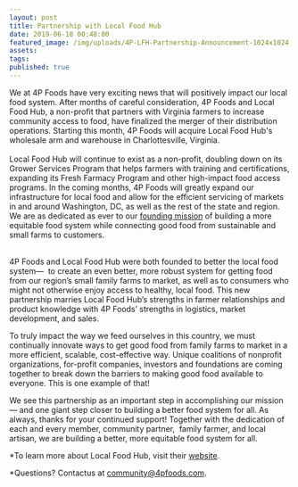 ```yaml
---
layout: post
title: Partnership with Local Food Hub
date: 2019-06-18 00:48:00
featured_image: /img/uploads/4P-LFH-Partnership-Announcement-1024x1024.png
assets:
tags:
published: true
---
```


<div class="editable">We at 4P Foods have very exciting news that will positively impact our local food system. After months of careful consideration, 4P Foods and Local Food Hub, a non-profit that partners with Virginia farmers to increase community access to food, have finalized the merger of their distribution operations. Starting this month, 4P Foods will acquire Local Food Hub's wholesale arm and warehouse in Charlottesville, Virginia.</div>

<div class="editable">&nbsp;</div>

<div class="editable">Local Food Hub will continue to exist as a non-profit, doubling down on its Grower Services Program that helps farmers with training and certifications, expanding its Fresh Farmacy Program and other high-impact food access programs. In the coming months, 4P Foods will greatly expand our infrastructure for<em> </em>local food and allow for the efficient servicing of markets in and around Washington, DC, as well as the rest of the state and region. We are as dedicated as ever to our <a href="/about/">founding mission</a>&nbsp;of building a more equitable food system while connecting good food from sustainable and small farms to customers.</div>

<div class="editable">&nbsp;</div>

<div class="editable"><p>4P Foods and Local Food Hub were both founded to better the local food system&mdash; &nbsp;to create an even better, more robust system for getting food from our region&rsquo;s small family farms to market, as well as to consumers who might not otherwise enjoy access to healthy, local food. This new partnership marries Local Food Hub&rsquo;s strengths in farmer relationships and product knowledge with 4P Foods&rsquo; strengths in logistics, market development, and sales.</p><p>To truly impact the way we feed ourselves in this country, we must continually innovate ways to get good food from family farms to market in a more efficient, scalable, cost-effective way. Unique coalitions of nonprofit organizations, for-profit companies, investors and foundations are coming together to break down the barriers to making good food available to everyone. This is one example of that!</p><p>We see this partnership as an important step in accomplishing our mission&mdash; and one giant step closer to building a better food system for all. As always, thanks for your continued support! Together with the dedication of each and every member, community partner,&nbsp; family farmer, and local artisan, we are building a better, more equitable food system for all.</p><p>*To learn more about Local Food Hub, visit their&nbsp;<a target="_blank" rel="noopener" href="https://www.localfoodhub.org/about-us/">website</a>.</p><p>*Questions? Contactus at&nbsp;<a href="mailto:community@4pfoods.com">community@4pfoods.com</a>.</p></div>
